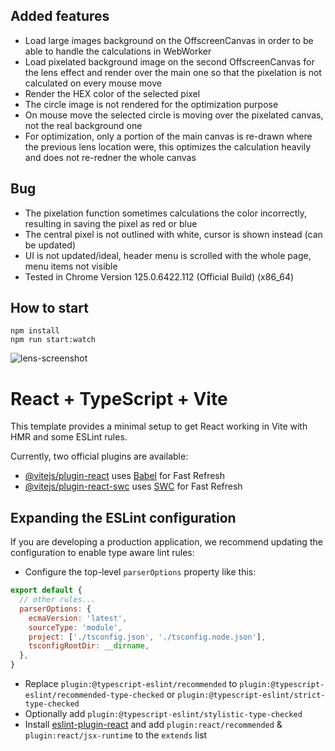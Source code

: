 ## Added features

- Load large images background on the OffscreenCanvas in order to  be able to handle the calculations in WebWorker
- Load pixelated background image on the second OffscreenCanvas for the lens effect and render over the main one so that the pixelation is not calculated on every mouse move
- Render the HEX color of the selected pixel
- The circle image is not rendered for the optimization purpose
- On mouse move the selected circle is moving over the pixelated canvas, not the real background one
- For optimization, only a portion of the main canvas is re-drawn where the previous lens location were, this optimizes the calculation heavily and does not re-redner the whole canvas

## Bug
- The pixelation function sometimes calculations the color incorrectly, resulting in saving the pixel as red or blue
- The central pixel is not outlined with white, cursor is shown instead (can be updated)
- UI is not updated/ideal, header menu is scrolled with the whole page, menu items not visible
- Tested in Chrome Version 125.0.6422.112 (Official Build) (x86_64)


## How to start
```
npm install
npm run start:watch
```
![lens-screenshot](https://github.com/afomchenkov/canvas-lens/assets/99535774/70991d8f-bae9-4347-a706-b7a0ccf2db63)


# React + TypeScript + Vite

This template provides a minimal setup to get React working in Vite with HMR and some ESLint rules.

Currently, two official plugins are available:

- [@vitejs/plugin-react](https://github.com/vitejs/vite-plugin-react/blob/main/packages/plugin-react/README.md) uses [Babel](https://babeljs.io/) for Fast Refresh
- [@vitejs/plugin-react-swc](https://github.com/vitejs/vite-plugin-react-swc) uses [SWC](https://swc.rs/) for Fast Refresh

## Expanding the ESLint configuration

If you are developing a production application, we recommend updating the configuration to enable type aware lint rules:

- Configure the top-level `parserOptions` property like this:

```js
export default {
  // other rules...
  parserOptions: {
    ecmaVersion: 'latest',
    sourceType: 'module',
    project: ['./tsconfig.json', './tsconfig.node.json'],
    tsconfigRootDir: __dirname,
  },
}
```

- Replace `plugin:@typescript-eslint/recommended` to `plugin:@typescript-eslint/recommended-type-checked` or `plugin:@typescript-eslint/strict-type-checked`
- Optionally add `plugin:@typescript-eslint/stylistic-type-checked`
- Install [eslint-plugin-react](https://github.com/jsx-eslint/eslint-plugin-react) and add `plugin:react/recommended` & `plugin:react/jsx-runtime` to the `extends` list
